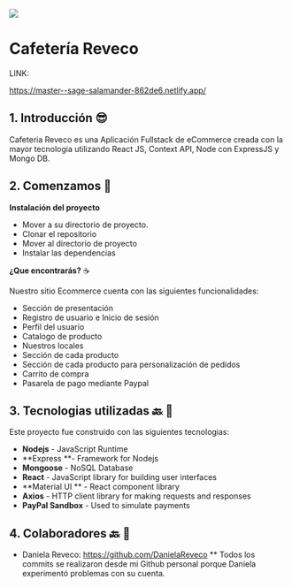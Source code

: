 ![](https://imgtr.ee/images/2023/03/31/UZKTQ.gif)

# **Cafetería Reveco**

LINK:

https://master--sage-salamander-862de6.netlify.app/

## 1. Introducción 😎

Cafeteria Reveco es una Aplicación Fullstack de eCommerce creada con la mayor tecnologia utilizando React JS, Context API, Node con ExpressJS y Mongo DB.

## 2. Comenzamos 🏃

**Instalación del proyecto**
- Mover a su directorio de proyecto.
- Clonar el repositorio
- Mover al directorio de proyecto
- Instalar las dependencias

**¿Que encontrarás?** ☕

Nuestro sitio Ecommerce cuenta con las siguientes funcionalidades:
- Sección  de presentación 
- Registro de usuario e Inicio de sesión
- Perfil del usuario
- Catalogo de producto
- Nuestros locales
- Sección de cada producto
- Sección de cada producto para personalización de pedidos
- Carrito de compra
- Pasarela de pago mediante Paypal




## 3. Tecnologias utilizadas 🔙 🦾
Este proyecto fue construido con las siguientes tecnologias:
- **Nodejs** - JavaScript Runtime
- **Express **- Framework for Nodejs
- **Mongoose** - NoSQL Database
- **React** - JavaScript library for building user interfaces
- **Material UI ** - React component library
- **Axios** - HTTP client library for making requests and responses
- **PayPal Sandbox** - Used to simulate payments

## 4. Colaboradores 🔙 🦾
- Daniela Reveco: https://github.com/DanielaReveco
** Todos los commits se realizaron desde mi Github personal porque Daniela experimentó problemas con su cuenta.

